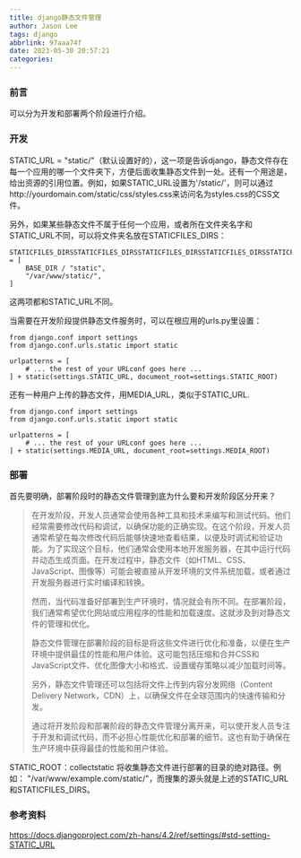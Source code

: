 ```yaml
---
title: django静态文件管理
author: Jason Lee
tags: django
abbrlink: 97aaa74f
date: 2023-05-30 20:57:21
categories:
---
```


### 前言

可以分为开发和部署两个阶段进行介绍。

### 开发

STATIC_URL = "static/"（默认设置好的），这一项是告诉django，静态文件存在每一个应用的哪一个文件夹下，方便后面收集静态文件到一处。还有一个用途是，给出资源的引用位置。例如，如果STATIC_URL设置为'/static/'，则可以通过http://yourdomain.com/static/css/styles.css来访问名为styles.css的CSS文件。

另外，如果某些静态文件不属于任何一个应用，或者所在文件夹名字和STATIC_URL不同，可以将文件夹名放在STATICFILES_DIRS：

```
STATICFILES_DIRSSTATICFILES_DIRSSTATICFILES_DIRSSTATICFILES_DIRSSTATICFILES_DIRS = [
    BASE_DIR / "static",
    "/var/www/static/",
]
```

这两项都和STATIC_URL不同。

当需要在开发阶段提供静态文件服务时，可以在根应用的urls.py里设置：

```
from django.conf import settings
from django.conf.urls.static import static

urlpatterns = [
    # ... the rest of your URLconf goes here ...
] + static(settings.STATIC_URL, document_root=settings.STATIC_ROOT)
```

还有一种用户上传的静态文件，用MEDIA_URL，类似于STATIC_URL.

```
from django.conf import settings
from django.conf.urls.static import static

urlpatterns = [
    # ... the rest of your URLconf goes here ...
] + static(settings.MEDIA_URL, document_root=settings.MEDIA_ROOT)
```

### 部署

首先要明确，部署阶段时的静态文件管理到底为什么要和开发阶段区分开来？

> 在开发阶段，开发人员通常会使用各种工具和技术来编写和测试代码。他们经常需要修改代码和调试，以确保功能的正确实现。在这个阶段，开发人员通常希望在每次修改代码后能够快速地查看结果，以便及时调试和验证功能。为了实现这个目标，他们通常会使用本地开发服务器，在其中运行代码并动态生成页面。在开发过程中，静态文件（如HTML、CSS、JavaScript、图像等）可能会被直接从开发环境的文件系统加载，或者通过开发服务器进行实时编译和转换。
> 
> 然而，当代码准备好部署到生产环境时，情况就会有所不同。在部署阶段，我们通常希望优化网站或应用程序的性能和加载速度。这就涉及到对静态文件的管理和优化。
> 
> 静态文件管理在部署阶段的目标是将这些文件进行优化和准备，以便在生产环境中提供最佳的性能和用户体验。这可能包括压缩和合并CSS和JavaScript文件、优化图像大小和格式、设置缓存策略以减少加载时间等。
> 
> 另外，静态文件管理还可以包括将文件上传到内容分发网络（Content Delivery Network，CDN）上，以确保文件在全球范围内的快速传输和分发。
> 
> 通过将开发阶段和部署阶段的静态文件管理分离开来，可以使开发人员专注于开发和调试代码，而不必担心性能优化和部署的细节。这也有助于确保在生产环境中获得最佳的性能和用户体验。

STATIC_ROOT：collectstatic 将收集静态文件进行部署的目录的绝对路径。例如： "/var/www/example.com/static/"，而搜集的源头就是上述的STATIC_URL和STATICFILES_DIRS。

### 参考资料
https://docs.djangoproject.com/zh-hans/4.2/ref/settings/#std-setting-STATIC_URL
